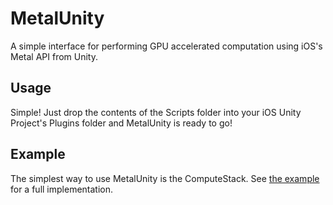 # MetalUnity
A simple interface for performing GPU accelerated computation using iOS's Metal API from Unity.

## Usage
Simple! Just drop the contents of the Scripts folder into your iOS Unity Project's Plugins folder and MetalUnity is ready to go!

## Example
The simplest way to use MetalUnity is the ComputeStack. See [the example] for a full implementation.

[the example]:https://github.com/tylerpayne/MetalUnity/blob/master/MUExample.cs
